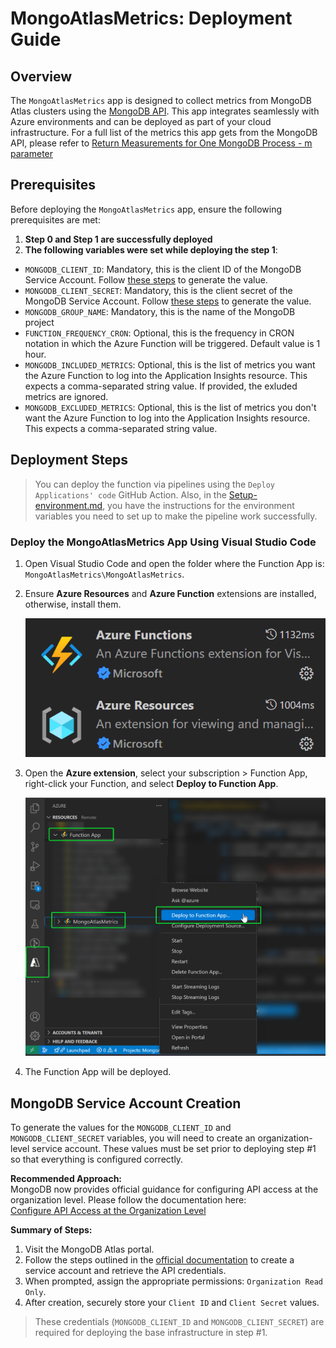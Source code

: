 # MongoAtlasMetrics: Deployment Guide

## Overview

The `MongoAtlasMetrics` app is designed to collect metrics from MongoDB Atlas clusters using the [MongoDB API](https://www.mongodb.com/docs/api/doc/atlas-admin-api-v2/group/endpoint-monitoring-and-logs). This app integrates seamlessly with Azure environments and can be deployed as part of your cloud infrastructure. For a full list of the metrics this app gets from the MongoDB API, please refer to [Return Measurements for One MongoDB Process - m parameter](https://www.mongodb.com/docs/api/doc/atlas-admin-api-v2/operation/operation-getgroupprocessmeasurements#operation-getgroupprocessmeasurements-m)

## Prerequisites

Before deploying the `MongoAtlasMetrics` app, ensure the following prerequisites are met:

1. **Step 0 and Step 1 are successfully deployed**
2. **The following variables were set while deploying the step 1**:

- `MONGODB_CLIENT_ID`: Mandatory, this is the client ID of the MongoDB Service Account. Follow [these steps](#mongodb-service-account-creation) to generate the value.
- `MONGODB_CLIENT_SECRET`: Mandatory, this is the client secret of the MongoDB Service Account. Follow [these steps](#mongodb-service-account-creation) to generate the value.
- `MONGODB_GROUP_NAME`: Mandatory, this is the name of the MongoDB project
- `FUNCTION_FREQUENCY_CRON`: Optional, this is the frequency in CRON notation in which the Azure Function will be triggered. Default value is 1 hour.
- `MONGODB_INCLUDED_METRICS`: Optional, this is the list of metrics you want the Azure Function to log into the Application Insights resource. This expects a comma-separated string value. If provided, the exluded metrics are ignored.
- `MONGODB_EXCLUDED_METRICS`: Optional, this is the list of metrics you don't want the Azure Function to log into the Application Insights resource. This expects a comma-separated string value.

## Deployment Steps

> You can deploy the function via pipelines using the `Deploy Applications' code` GitHub Action. Also, in the [Setup-environment.md](Setup-environment.md), you have the instructions for the environment variables you need to set up to make the pipeline work successfully.

### Deploy the MongoAtlasMetrics App Using Visual Studio Code

1. Open Visual Studio Code and open the folder where the Function App is: `MongoAtlasMetrics\MongoAtlasMetrics`.
1. Ensure **Azure Resources** and **Azure Function** extensions are installed, otherwise, install them.

    ![extensions](../images/azure_function_extensions.png)

1. Open the **Azure extension**, select your subscription > Function App, right-click your Function, and select **Deploy to Function App**.

    ![deploy button](../images/deploy_to_function.png)

1. The Function App will be deployed.

## MongoDB Service Account Creation

To generate the values for the `MONGODB_CLIENT_ID` and `MONGODB_CLIENT_SECRET` variables, you will need to create an organization-level service account. These values must be set prior to deploying step #1 so that everything is configured correctly.

**Recommended Approach:**  
MongoDB now provides official guidance for configuring API access at the organization level. Please follow the documentation here:  
[Configure API Access at the Organization Level](https://www.mongodb.com/docs/atlas/configure-api-access-org/)

**Summary of Steps:**

1. Visit the MongoDB Atlas portal.
2. Follow the steps outlined in the [official documentation](https://www.mongodb.com/docs/atlas/configure-api-access-org/) to create a service account and retrieve the API credentials.
3. When prompted, assign the appropriate permissions: `Organization Read Only`.
4. After creation, securely store your `Client ID` and `Client Secret` values.

> These credentials (`MONGODB_CLIENT_ID` and `MONGODB_CLIENT_SECRET`) are required for deploying the base infrastructure in step #1.
